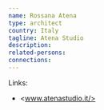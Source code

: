 ```yaml
---
name: Rossana Atena
type: architect
country: Italy
tagline: Atena Studio
description:
related-persons:
connections:
---
```

Links:
* <www.atenastudio.it/>

